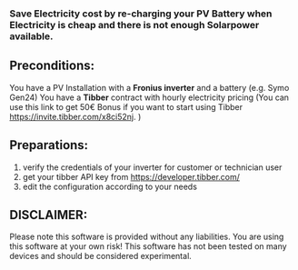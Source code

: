 
### Save Electricity cost by re-charging your PV Battery when Electricity is cheap and there is not enough Solarpower available.

## Preconditions:
You have a PV Installation with a **Fronius inverter** and a battery (e.g. Symo Gen24)
You have a **Tibber** contract with hourly electricity pricing
(You can use this link to get 50€ Bonus if you want to start using Tibber https://invite.tibber.com/x8ci52nj. ) 

## Preparations:
1. verify the credentials of your inverter for customer or technician user
1. get your tibber API key from https://developer.tibber.com/
1. edit the configuration according to your needs

## DISCLAIMER:
Please note this software is provided without any liabilities. You are using this software at your own risk!
This software has not been tested on many devices and should be considered experimental.
